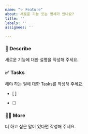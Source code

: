 ```yaml
---
name: "✨ Feature"
about: 새로운 기능 또는 명세가 있나요?
title: ''
labels: ''
assignees: ''

---
```


### 📄 Describe
새로운 기능에 대한 설명을 작성해 주세요.

### ✅ Tasks
해야 하는 일에 대한 Tasks를 작성해 주세요.
- [ ]
- [ ]  

### 🙋🏻 More
더 하고 싶은 말이 있다면 작성해 주세요.
